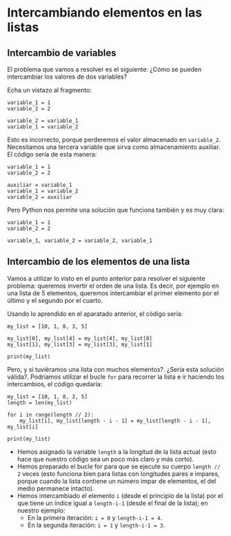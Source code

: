 # Intercambiando elementos en las listas

## Intercambio de variables

El problema que vamos a resolver es el siguiente: ¿Cómo se pueden intercambiar los valores de dos variables?

Echa un vistazo al fragmento:

```
variable_1 = 1
variable_2 = 2

variable_2 = variable_1
variable_1 = variable_2
```

Esto es incorrecto, porque perderemos el valor almacenado en `variable_2`. Necesitamos una tercera variable que sirva como almacenamiento auxiliar. El código sería de esta manera:

```
variable_1 = 1
variable_2 = 2

auxiliar = variable_1
variable_1 = variable_2
variable_2 = auxiliar
```

Pero Python nos permite una solución que funciona también y es muy clara:

```
variable_1 = 1
variable_2 = 2

variable_1, variable_2 = variable_2, variable_1
```

## Intercambio de los elementos de una lista

Vamos a utilizar lo visto en el punto anterior para resolver el siguiente problema: queremos invertir el orden de una lista. Es decir, por ejemplo en una lista de 5 elementos, queremos intercambiar el primer elemento por el último y el segundo por el cuarto.

Usando lo aprendido en el aparatado anterior, el código sería:

```
my_list = [10, 1, 8, 3, 5]

my_list[0], my_list[4] = my_list[4], my_list[0]
my_list[1], my_list[3] = my_list[3], my_list[1]

print(my_list)
```

Pero, y si tuviéramos una lista con muchos elementos?. ¿Sería esta solución válida?. Podríamos utilizar el bucle `for` para recorrer la lista e ir haciendo los intercambios, el código quedaría:

```
my_list = [10, 1, 8, 3, 5]
length = len(my_list)

for i in range(length // 2):
    my_list[i], my_list[length - i - 1] = my_list[length - i - 1], my_list[i]

print(my_list)
```

* Hemos asignado la variable `length` a la longitud de la lista actual (esto hace que nuestro código sea un poco más claro y más corto).
* Hemos preparado el bucle for para que se ejecute su cuerpo `length // 2` veces (esto funciona bien para listas con longitudes pares e impares, porque cuando la lista contiene un número impar de elementos, el del medio permanece intacto).
* Hemos intercambiado el elemento `i` (desde el principio de la lista) por el que tiene un índice igual a `length-i-1` (desde el final de la lista); en nuestro ejemplo:
    * En la primera iteración: `i = 0` y `length-i-1 = 4`.
    * En la segunda iteración: `i = 1` y `length-i-1 = 3`. 

    

